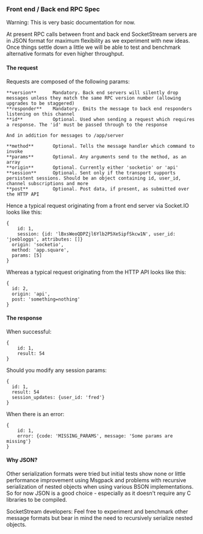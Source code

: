 ### Front end / Back end RPC Spec

Warning: This is very basic documentation for now.

At present RPC calls between front and back end SocketStream servers are in JSON format for maximum flexibility as we experiment with new ideas. Once things settle down a little we will be able to test and benchmark alternative formats for even higher throughput.


#### The request

Requests are composed of the following params:
       
    **version**      Mandatory. Back end servers will silently drop messages unless they match the same RPC version number (allowing upgrades to be staggered)
    **responder**    Mandatory. Emits the message to back end responders listening on this channel
    **id**           Optional. Used when sending a request which requires a response. The 'id' must be passed through to the response

    And in addition for messages to /app/server

    **method**       Optional. Tells the message handler which command to invoke
    **params**       Optional. Any arguments send to the method, as an array
    **origin**       Optional. Currently either 'socketio' or 'api'
    **session**      Optional. Sent only if the transport supports persistent sessions. Should be an object containing id, user_id, channel subscriptions and more
    **post**         Optional. Post data, if present, as submitted over the HTTP API

Hence a typical request originating from a front end server via Socket.IO looks like this:

    { 
	    id: 1,
	    session: {id: 'lBxsWeoQDPZjl6Ylb2P5XeSipfSkcw1N', user_id: 'joebloggs', attributes: []}
      origin: 'socketio',
      method: 'app.square',
      params: [5]
    }

Whereas a typical request originating from the HTTP API looks like this:

    { 
      id: 2,
      origin: 'api',
      post: 'something=nothing'
    }

#### The response

When successful:

    { 
	    id: 1,
	    result: 54
    }

Should you modify any session params:

    { 
      id: 1,
      result: 54
      session_updates: {user_id: 'fred'}
    }

When there is an error:

    { 
	    id: 1,
	    error: {code: 'MISSING_PARAMS', message: 'Some params are missing'}
    }


#### Why JSON?

Other serialization formats were tried but initial tests show none or little performance improvement using Msgpack and problems with recursive serialization of nested objects when using various BSON implementations. So for now JSON is a good choice - especially as it doesn't require any C libraries to be compiled.

SocketStream developers: Feel free to experiment and benchmark other message formats but bear in mind the need to recursively serialize nested objects.
